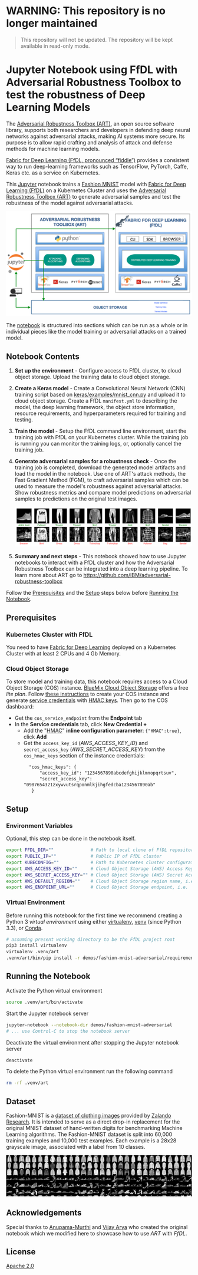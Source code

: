 # WARNING: This repository is no longer maintained

> This repository will not be updated. The repository will be kept available in read-only mode.

# Jupyter Notebook using FfDL with Adversarial Robustness Toolbox to test the robustness of Deep Learning Models

The [Adversarial Robustness Toolbox (ART)](https://github.com/IBM/adversarial-robustness-toolbox), an open source software library, supports both researchers and developers in defending deep neural networks against adversarial attacks, making AI systems more secure. Its purpose is to allow rapid crafting and analysis of attack and defense methods for machine learning models.

[Fabric for Deep Learning (FfDL, pronounced “fiddle”)](https://github.com/IBM/FfDL) provides a consistent way to run deep-learning frameworks such as TensorFlow, PyTorch, Caffe, Keras etc. as a service on Kubernetes.

This [Jupyter](http://jupyter.org/install) notebook trains a [Fashion MNIST](#dataset) model with 
[Fabric for Deep Learning (FfDL)](https://github.com/IBM/FfDL) on a Kubernetes Cluster and uses the 
[Adversarial Robustness Toolbox (ART)](https://github.com/IBM/adversarial-robustness-toolbox) to generate adversarial 
samples and test the robustness of the model against adversarial attacks.

![FfDL](images/ffdl-art-jupyter.png)

The [notebook](ART_with_FfDL.ipynb) is structured into sections which can be run as a whole or in individual pieces like
the model training or adversarial attacks on a trained model.

## Notebook Contents

1. **Set up the environment** - Configure access to FfDL cluster, to cloud object storage. Upload the training data to 
   cloud object storage.
   
2. **Create a Keras model** - Create a Convolutional Neural Network (CNN) training script based on 
   [keras/examples/mnist_cnn.py](https://github.com/keras-team/keras/blob/master/examples/mnist_cnn.py) and upload it to
   cloud object storage. Create a FfDL `manifest.yml` to describing the model, the deep learning framework, the object 
   store information, resource requirements, and hyperparameters required for training and testing.
   
3. **Train the model** - Setup the FfDL command line environment, start the training job with FfDL on your Kubernetes
   cluster. While the training job is running you can monitor the training logs, or, optionally cancel the training job.
   
4. **Generate adversarial samples for a robustness check** - Once the training job is completed, download the generated
   model artifacts and load the model in the notebook. Use one of ART's attack methods, the Fast Gradient Method (FGM),
   to craft adversarial samples which can be used to measure the model's robustness against adversarial attacks. Show
   robustness metrics and compare model predictions on adversarial samples to predictions on the original test images.
   
   ![model predictions on adversarial samples](images/adv_sample_predictions.png)
   
5. **Summary and next steps** - This notebook showed how to use Jupyter notebooks to interact with a FfDL cluster and 
   how the Adversarial Robustness Toolbox can be integrated into a deep learning pipeline. To learn more about ART go to
   https://github.com/IBM/adversarial-robustness-toolbox

Follow the [Prerequisites](#prerequisites) and the [Setup](#setup) steps below before [Running the Notebook](#running-the-notebook).


## Prerequisites

### Kubernetes Cluster with FfDL
You need to have [Fabric for Deep Learning](https://github.com/IBM/FfDL/) deployed on a Kubernetes Cluster with at least 
2 CPUs and 4 Gb Memory.

### Cloud Object Storage
To store model and training data, this notebook requires access to a Cloud Object Storage (COS) instance.
[BlueMix Cloud Object Storage](https://console.bluemix.net/catalog/services/cloud-object-storage) offers a free 
*lite plan*. 
Follow [these instructions](https://dataplatform.ibm.com/docs/content/analyze-data/ml_dlaas_object_store.html)
to create your COS instance and generate [service credentials](https://console.bluemix.net/docs/services/cloud-object-storage/iam/service-credentials.html#service-credentials)
with [HMAC keys](https://console.bluemix.net/docs/services/cloud-object-storage/hmac/credentials.html#using-hmac-credentials).
Then go to the COS dashboard:
- Get the `cos_service_endpoint` from the **Endpoint** tab
- In the **Service credentials** tab, click **New Credential +** 
  - Add the "[HMAC](https://console.bluemix.net/docs/services/cloud-object-storage/hmac/credentials.html#using-hmac-credentials)"
    **inline configuration parameter**: `{"HMAC":true}`, click **Add**
  - Get the `access_key_id` (*AWS_ACCESS_KEY_ID*) and `secret_access_key` (*AWS_SECRET_ACCESS_KEY*) 
    from the `cos_hmac_keys` section of the instance credentials:
    ```
      "cos_hmac_keys": {
          "access_key_id": "1234567890abcdefghijklmnopqrtsuv",
          "secret_access_key": "0987654321zxywvutsrqponmlkjihgfedcba1234567890ab"
       }
    ```


## Setup

### Environment Variables

Optional, this step can be done in the notebook itself.

```bash
export FFDL_DIR=""              # Path to local clone of FfDL repository
export PUBLIC_IP=""             # Public IP of FfDL cluster
export KUBECONFIG=""            # Path to Kubernetes cluster configuration file
export AWS_ACCESS_KEY_ID=""     # Cloud Object Storage (AWS) Access Key ID
export AWS_SECRET_ACCESS_KEY="" # Cloud Object Storage (AWS) Secret Access Key
export AWS_DEFAULT_REGION=""    # Cloud Object Storage region name, i.e. 'us-east-1'
export AWS_ENDPOINT_URL=""      # Cloud Object Storage endpoint, i.e. 'https://s3-api.us-geo.objectstorage.softlayer.net'
```

### Virtual Environment

Before running this notebook for the first time we recommend creating a Python 3 *virtual environment* using either
[virtualenv](https://pypi.org/project/virtualenv/), [venv](https://docs.python.org/3/library/venv.html) (since Python 3.3),
or [Conda](https://conda.io/docs/user-guide/tasks/manage-environments.html).
```bash
# assuming present working directory to be the FfDL project root
pip3 install virtualenv
virtualenv .venv/art
.venv/art/bin/pip install -r demos/fashion-mnist-adversarial/requirements.txt --upgrade
```

## Running the Notebook

Activate the Python virtual environment
```bash
source .venv/art/bin/activate
```

Start the Jupyter notebook server
```bash
jupyter-notebook --notebook-dir demos/fashion-mnist-adversarial
# ... use Control-C to stop the notebook server
```

Deactivate the virtual environment after stopping the Jupyter notebook server
```bash
deactivate
```

To delete the Python virtual environment run the following command
```bash
rm -rf .venv/art
```


## Dataset

Fashion-MNIST is a [dataset of clothing images](https://github.com/zalandoresearch/fashion-mnist) provided by 
[Zalando Research](https://research.zalando.com/). It is intended to serve as a direct drop-in replacement for the 
original MNIST dataset of hand-written digits for benchmarking Machine Learning algorithms. The Fashion-MNIST dataset 
is split into 60,000 training examples and 10,000 test examples. Each example is a 28x28 grayscale image, associated 
with a label from 10 classes.

![Fashion-MNIST](https://github.com/IBM/Fashion-MNIST-using-FfDL/blob/master/fashion-mnist-webapp/static/img/p1.png)


## Acknowledgements

Special thanks to [Anupama-Murthi](https://github.ibm.com/Anupama-Murthi) and [Vijay Arya](https://github.ibm.com/vijay-arya)
who created the original notebook which we modified here to showcase how to use *ART* with *FfDL*.

## License
[Apache 2.0](LICENSE)
